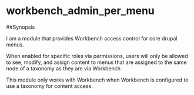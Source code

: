 # workbench_admin_per_menu

##Synopsis

I am a module that provides Workbench access control for core drupal menus.

When enabled for specific roles via permissions, users will only be allowed to see, modify, and assign content to menus that are assigned to the same node of a taxonomy as they are via Workbench

This module only works with Workbench when Workbench is configured to use a taxonomy for content access.

